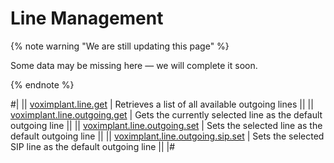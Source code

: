 # Line Management

{% note warning "We are still updating this page" %}

Some data may be missing here — we will complete it soon.

{% endnote %}

#|
|| [voximplant.line.get](./voximplant-line-get.md) | Retrieves a list of all available outgoing lines ||
|| [voximplant.line.outgoing.get](./voximplant-line-outgoing-get.md) | Gets the currently selected line as the default outgoing line ||
|| [voximplant.line.outgoing.set](./voximplant-line-outgoing-set.md) | Sets the selected line as the default outgoing line ||
|| [voximplant.line.outgoing.sip.set](./voximplant-line-outgoing-sip-set.md) | Sets the selected SIP line as the default outgoing line ||
|#